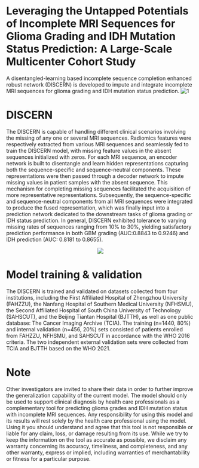 # Leveraging the Untapped Potentials of Incomplete MRI Sequences for Glioma Grading and IDH Mutation Status Prediction: A Large-Scale Multicenter Cohort Study
A disentangled-learning based incomplete sequence completion enhanced robust network (DISCERN) is developed to impute and integrate incomplete MRI sequences for glioma grading and IDH mutation status prediction.
![1](https://github.com/xinzhen-lab/GBM-Prediction-on-Missing-MRI-Sequences/assets/131331281/5c958256-b2f3-4866-bba3-80165840833d)


# DISCERN
The DISCERN is capable of handling different clinical scenarios involving the missing of any one or several MRI sequences. Radiomics features were respectively extracted from various MRI sequences and seamlessly fed to train the DISCERN model, with missing feature values in the absent sequences initialized with zeros. For each MRI sequence, an encoder network is built to disentangle and learn hidden representations capturing both the sequence-specific and sequence-neutral components. These representations were then passed through a decoder network to impute missing values in patient samples with the absent sequence. This mechanism for completing missing sequences facilitated the acquisition of more representative representations. Subsequently, the sequence-specific and sequence-neutral components from all MRI sequences were integrated to produce the fused representation, which was finally input into a prediction network dedicated to the downstream tasks of glioma grading or IDH status prediction.  In general, DISCERN exhibited tolerance to varying missing rates of sequences ranging from 10% to 30%, yielding satisfactory prediction performance in both GBM grading (AUC:0.8843 to 0.9246) and IDH prediction (AUC: 0.8181 to 0.8655).






<p align="center">
  <img src ="https://github.com/xinzhen-lab/Glioma-Prediction-on-Missing-MRI-Sequences/assets/131331281/084a9d85-71f4-4a21-ba91-63645202987b">
</p>


# Model training & validation
The DISCERN is trained and validated on datasets collected from four institutions, including the First Affiliated Hospital of Zhengzhou University (FAHZZU), the Nanfang Hospital of Southern Medical University (NFHSMU), the Second Affiliated Hospital of South China University of Technology (SAHSCUT), and the Beijing Tiantan Hospital (BJTTH), as well as one public database: The Cancer Imaging Archive (TCIA). The training (n=1440, 80%) and internal validation (n=456, 20%) sets consisted of patients enrolled from FAHZZU, NFHSMU, and SAHSCUT in accordance with the WHO 2016 criteria. The two independent external validation sets were collected from TCIA and BJTTH based on the WHO 2021.


# Note
Other investigators are invited to share their data in order to further improve the generalization capability of the current model. The model should only be used to support clinical diagnosis by health care professionals as a complementary tool for predicting glioma grades and IDH mutation status with incomplete MRI sequences. Any responsibility for using this model and its results will rest solely by the health care professional using the model. Using it you should understand and agree that this tool is not responsible or liable for any claim, loss, or damage resulting from its use. While we try to keep the information on the tool as accurate as possible, we disclaim any warranty concerning its accuracy, timeliness, and completeness, and any other warranty, express or implied, including warranties of merchantability or fitness for a particular purpose.
